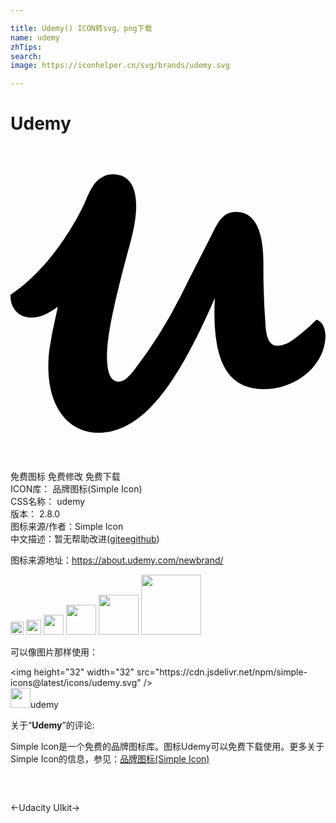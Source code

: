 ```yaml
---

title: Udemy() ICON转svg、png下载
name: udemy
zhTips: 
search: 
image: https://iconhelper.cn/svg/brands/udemy.svg

---
```


# Udemy  <small style="font-size: 60%;font-weight: 100"></small>

<div id="svg" class="svg-wrap">
<svg role="img" viewBox="0 0 24 24" xmlns="http://www.w3.org/2000/svg"><title>Udemy icon</title><path d="M23.58 13.38a.66.66 0 0 0-.28-.14c-.6.61-1.35 1.25-2 1.68-.31.2-.7.3-.95.3-.59 0-.84-.55-.91-1.44a54.8 54.8 0 0 1-.17-4.83c0-2.26-.52-3.8-1.88-3.92l-.18-.01c-.83 0-1.24.43-1.77 1.52-.46.94-1.17 2.3-2.48 4.9a34.72 34.72 0 0 1-3.5 5.58c-.31.38-.55.64-.78.8a.8.8 0 0 1-.44.14c-.43 0-.75-.36-.85-1.21a5.46 5.46 0 0 1-.04-.69c0-1.75.66-4.6 1.8-8.78.83-3.05.48-5.13-1.34-5.13h-.03c-.41 0-.75.16-1.08.42-.33.25-.65.81-.96 1.56-.34.84-2.42 5.03-5.74 7.2-.04.81.42 1.63 1.37 1.73.85.08 1.46-.28 2.24-.81l-.16.73a31.56 31.56 0 0 0-.5 2.6c-.46 4.2 1.47 6.27 3.74 6.27.38 0 .76-.05 1.13-.15 2.5-.63 4.9-3.51 7.75-10.13a18.8 18.8 0 0 0-.01 2.02c.19 3.8 1.68 4.93 3.8 4.93 1.6 0 3.09-.83 3.85-1.87a3.7 3.7 0 0 0 .79-2.19c-.02-.49-.17-.88-.42-1.08z"/></svg>
</div>
<detail full-name='udemy'></detail>

<div class="detail-page">
<p>
<span><span class="badge-success badge">免费图标</span> <span class="badge-success badge">免费修改</span>  <span class="badge-success badge">免费下载</span> </span>
<br/>
<span>
ICON库：
<span class="badge-secondary badge">品牌图标(Simple Icon)</span> 
</span>
<br/>
<span>
CSS名称：
<span class="badge-secondary badge">udemy</span> 
</span>

<br/>
<span>
版本：
<span class="badge-secondary badge">2.8.0</span> 
</span>
<br/>
<span>图标来源/作者：<span class="badge-light badge">Simple Icon</span></span> 
<br/>
<span class="zh-detail">中文描述：暂无<span class="help-link"><span>帮助改进</span>(<a href="https://gitee.com/liuwave/icon-helper/edit/master/json/brands/udemy.json" target="_blank" rel="noopener noreferrer">gitee</a><a href="https://github.com/liuwave/icon-helper/edit/master/json/brands/udemy.json" target="_blank" rel="noopener noreferrer">github</a></span>)</span><br/>
</p>
</div><div class="description description alert alert-light"><p>图标来源地址：<a href="https://about.udemy.com/newbrand/" target="_blank" rel="noopener noreferrer">https://about.udemy.com/newbrand/</a></p></div>
<div class="alert alert-dark">
<img height="21" width="21" src="https://cdn.jsdelivr.net/npm/simple-icons@latest/icons/udemy.svg" />
<img height="24" width="24" src="https://cdn.jsdelivr.net/npm/simple-icons@latest/icons/udemy.svg" />
<img height="32" width="32" src="https://cdn.jsdelivr.net/npm/simple-icons@latest/icons/udemy.svg" />
<img height="48" width="48" src="https://cdn.jsdelivr.net/npm/simple-icons@latest/icons/udemy.svg" />
<img height="64" width="64" src="https://cdn.jsdelivr.net/npm/simple-icons@latest/icons/udemy.svg" />
<img height="96" width="96" src="https://cdn.jsdelivr.net/npm/simple-icons@latest/icons/udemy.svg" />

</div>
<div>
  <p>可以像图片那样使用：    
  </p>
  <div class="alert alert-primary" style="font-size: 14px">
    &lt;img height="32" width="32" src="https://cdn.jsdelivr.net/npm/simple-icons@latest/icons/udemy.svg" /&gt;
    <copy-btn content='<img height="32" width="32" src="https://cdn.jsdelivr.net/npm/simple-icons@latest/icons/udemy.svg" />'></copy-btn>
  </div>
  <div class="alert alert-secondary">
    <img height="32" width="32" src="https://cdn.jsdelivr.net/npm/simple-icons@latest/icons/udemy.svg" />udemy
    <copy-btn content="udemy" btn-title="复制图标名称"></copy-btn>
  </div>
</div>
<div class="icon-detail__container">
<p>关于“<b>Udemy</b>”的评论:</p>
</div>
<Vssue title="关于“Udemy”的评论" />
<div><p>Simple Icon是一个免费的品牌图标库。图标Udemy可以免费下载使用。更多关于  Simple Icon的信息，参见：<a target="_blank" href="https://iconhelper.cn/brands.html">品牌图标(Simple Icon)</a>
</p></div>


<div style="padding:2rem 0 " class="page-nav"><p class="inner"><span class="prev">←<router-link to="/icon/udacity.html">Udacity</router-link></span> <span class="next"><router-link to="/icon/uikit.html">UIkit</router-link>→</span></p></div>
